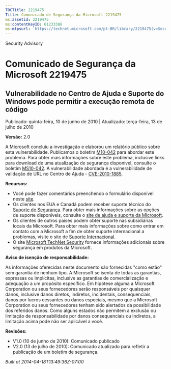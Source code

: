```yaml
---
TOCTitle: 2219475
Title: Comunicado de Segurança da Microsoft 2219475
ms:assetid: 2219475
ms:contentKeyID: 61233386
ms:mtpsurl: 'https://technet.microsoft.com/pt-BR/library/2219475(v=Security.10)'
---
```


Security Advisory

Comunicado de Segurança da Microsoft 2219475
============================================

Vulnerabilidade no Centro de Ajuda e Suporte do Windows pode permitir a execução remota de código
-------------------------------------------------------------------------------------------------

Publicado: quinta-feira, 10 de junho de 2010 | Atualizado: terça-feira, 13 de julho de 2010

**Versão:** 2.0

A Microsoft concluiu a investigação e elaborou um relatório público sobre esta vulnerabilidade. Publicamos o boletim [M10-042](http://technet.microsoft.com/security/bulletin/ms10-042) para abordar este problema. Para obter mais informações sobre este problema, inclusive links para download de uma atualização de segurança disponível, consulte o boletim [MS10-042](http://technet.microsoft.com/security/bulletin/ms10-042). A vulnerabilidade abordada é a vulnerabilidade de validação de URL no Centro de Ajuda - [CVE-2010-1885](http://www.cve.mitre.org/cgi-bin/cvename.cgi?name=cve-2010-1885).

**Recursos:**

-   Você pode fazer comentários preenchendo o formulário disponível neste [site](https://support.microsoft.com/common/survey.aspx?scid=sw;en;1257&amp;showpage=1&amp;ws=technet&amp;sd=tech).
-   Os clientes nos EUA e Canadá podem receber suporte técnico do [Suporte de Segurança](http://go.microsoft.com/fwlink/?linkid=21131). Para obter mais informações sobre as opções de suporte disponíveis, consulte o [site de ajuda e suporte da Microsoft](http://support.microsoft.com).
-   Os clientes de outros países podem obter suporte nas subsidiárias locais da Microsoft. Para obter mais informações sobre como entrar em contato com a Microsoft a fim de obter suporte internacional a problemas, visite o site de [Suporte Internacional](http://go.microsoft.com/fwlink/?linkid=21155).
-   O site [Microsoft TechNet Security](http://go.microsoft.com/fwlink/?linkid=21132) fornece informações adicionais sobre segurança em produtos da Microsoft.

**Aviso de isenção de responsabilidade:**

As informações oferecidas neste documento são fornecidas "como estão" sem garantia de nenhum tipo. A Microsoft se isenta de todas as garantias, expressas ou implícitas, inclusive as garantias de comercialização e adequação a um propósito específico. Em hipótese alguma a Microsoft Corporation ou seus fornecedores serão responsáveis por quaisquer danos, inclusive danos diretos, indiretos, incidentais, consequenciais, danos por lucros cessantes ou danos especiais, mesmo que a Microsoft Corporation ou seus fornecedores tenham sido alertados da possibilidade dos referidos danos. Como alguns estados não permitem a exclusão ou limitação de responsabilidade por danos consequenciais ou indiretos, a limitação acima pode não ser aplicável a você.

**Revisões:**

-   V1.0 (10 de junho de 2010): Comunicado publicado
-   V2.0 (13 de julho de 2010): Comunicado atualizado para refletir a publicação de um boletim de segurança.

*Built at 2014-04-18T13:49:36Z-07:00*
